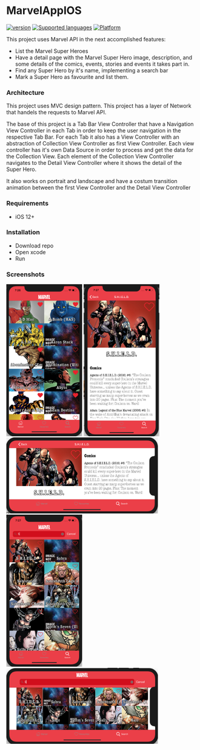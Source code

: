 # MarvelAppIOS

[![version](https://img.shields.io/badge/version-v1.0-green.svg)](https://github.com/Aniiram/MarvelAppIOS)
[![Supported languages](https://img.shields.io/badge/languages-swift-green.svg)](https://github.com/Aniiram/MarvelAppIOS)
[![Platform](https://img.shields.io/badge/platform-iPhone%20%7C%20iPad-green.svg)](https://github.com/Aniiram/MarvelAppIOS)

This project uses Marvel API in the next accomplished features:

* List the Marvel Super Heroes
* Have a detail page with the Marvel Super Hero image, description, and some details of the comics, events, stories and events it takes part in.
* Find any Super Hero by it's name, implementing a search bar
* Mark a Super Hero as favourite and list them.

### Architecture

This project uses MVC design pattern. This project has a layer of Network that handels the requests to Marvel API. 

The base of this project is a Tab Bar View Controller that have a Navigation View Controller in each Tab in order to keep the user navigation in the respective Tab Bar. For each Tab it also has a View Controller with an abstraction of Collection View Controller as first View Controller. Each view controller has it's own Data Source in order to process and get the data for the Collection View. Each element of the Collection View Controller navigates to the Detail View Controller where it shows the detail of the Super Hero.

It also works on portrait and landscape and have a costum transition animation between the first View Controller and the Detail View Controller

### Requirements

- iOS 12+

### Installation

- Download repo
- Open xcode
- Run

### Screenshots

<img src="Screenshots/Screen%20Shot%202019-01-30%20at%2019.26.20.png" data-canonical-src="Screenshots/Screen%20Shot%202019-01-30%20at%2019.26.20.png" width="200" height="400" />
<img src="Screenshots/Screen%20Shot%202019-01-30%20at%2019.27.05.png" data-canonical-src="Screenshots/Screen%20Shot%202019-01-30%20at%2019.27.05.png" width="200" height="400" />
<img src="Screenshots/Screen%20Shot%202019-01-30%20at%2019.27.15.png" data-canonical-src="Screenshots/Screen%20Shot%202019-01-30%20at%2019.27.15.png" width="400" height="200" />
<img src="Screenshots/Screen%20Shot%202019-01-30%20at%2019.26.56.png" data-canonical-src="Screenshots/Screen%20Shot%202019-01-30%20at%2019.26.56.png" width="200" height="400" />
<img src="Screenshots/Screen%20Shot%202019-01-30%20at%2019.27.30.png" data-canonical-src="Screenshots/Screen%20Shot%202019-01-30%20at%2019.27.30.png" width="400" height="200" />

